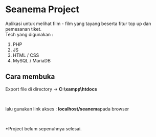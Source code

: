 ﻿# Seanema Project
Aplikasi untuk melihat film - film yang tayang beserta fitur top up dan pemesanan tiket.<br>
Tech yang digunakan :
1. PHP
2. JS
3. HTML / CSS
4. MySQL / MariaDB
<h2>Cara membuka</h2>
<p>Export file di directory -> <strong>C:\xampp\htdocs</strong></p><br>
<p>lalu gunakan link akses : <strong>localhost/seanema</strong>pada browser<p><br>

<p>*Project belum sepenuhnya selesai.</p>



